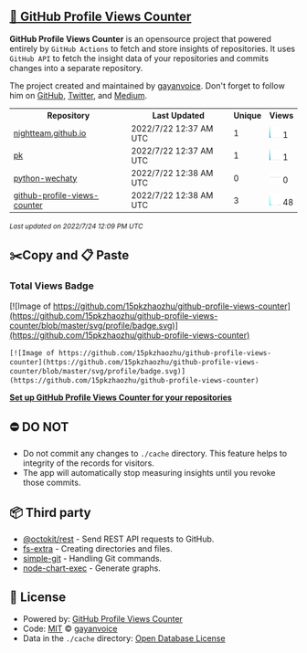 ## [🚀 GitHub Profile Views Counter](https://github.com/gayanvoice/github-profile-views-counter)
**GitHub Profile Views Counter** is an opensource project that powered entirely by  `GitHub Actions` to fetch and store insights of repositories.
It uses `GitHub API` to fetch the insight data of your repositories and commits changes into a separate repository.

The project created and maintained by [gayanvoice](https://github.com/gayanvoice). Don't forget to follow him on [GitHub](https://github.com/gayanvoice), [Twitter](https://twitter.com/gayanvoice), and [Medium](https://gayanvoice.medium.com/).

<table>
	<tr>
		<th>
			Repository
		</th>
		<th>
			Last Updated
		</th>
		<th>
			Unique
		</th>
		<th>
			Views
		</th>
	</tr>
	<tr>
		<td>
			<a href="https://github.com/15pkzhaozhu/github-profile-views-counter/tree/master/readme/288138625/year.md">
				nightteam.github.io
			</a>
		</td>
		<td>
			2022/7/22 12:37 AM UTC
		</td>
		<td>
			1
		</td>
		<td>
			<img alt="Response time graph" src="https://github.com/15pkzhaozhu/github-profile-views-counter/raw/master/graph/288138625/small/year.png" height="20"> 1
		</td>
	</tr>
	<tr>
		<td>
			<a href="https://github.com/15pkzhaozhu/github-profile-views-counter/tree/master/readme/36483482/year.md">
				pk
			</a>
		</td>
		<td>
			2022/7/22 12:37 AM UTC
		</td>
		<td>
			1
		</td>
		<td>
			<img alt="Response time graph" src="https://github.com/15pkzhaozhu/github-profile-views-counter/raw/master/graph/36483482/small/year.png" height="20"> 1
		</td>
	</tr>
	<tr>
		<td>
			<a href="https://github.com/15pkzhaozhu/github-profile-views-counter/tree/master/readme/358118711/year.md">
				python-wechaty
			</a>
		</td>
		<td>
			2022/7/22 12:38 AM UTC
		</td>
		<td>
			0
		</td>
		<td>
			<img alt="Response time graph" src="https://github.com/15pkzhaozhu/github-profile-views-counter/raw/master/graph/358118711/small/year.png" height="20"> 0
		</td>
	</tr>
	<tr>
		<td>
			<a href="https://github.com/15pkzhaozhu/github-profile-views-counter/tree/master/readme/386482765/year.md">
				github-profile-views-counter
			</a>
		</td>
		<td>
			2022/7/22 12:38 AM UTC
		</td>
		<td>
			3
		</td>
		<td>
			<img alt="Response time graph" src="https://github.com/15pkzhaozhu/github-profile-views-counter/raw/master/graph/386482765/small/year.png" height="20"> 48
		</td>
	</tr>
</table>

<small><i>Last updated on 2022/7/24 12:09 PM UTC</i></small>

## ✂️Copy and 📋 Paste
### Total Views Badge
[![Image of https://github.com/15pkzhaozhu/github-profile-views-counter](https://github.com/15pkzhaozhu/github-profile-views-counter/blob/master/svg/profile/badge.svg)](https://github.com/15pkzhaozhu/github-profile-views-counter)

```readme
[![Image of https://github.com/15pkzhaozhu/github-profile-views-counter](https://github.com/15pkzhaozhu/github-profile-views-counter/blob/master/svg/profile/badge.svg)](https://github.com/15pkzhaozhu/github-profile-views-counter)
```
[**Set up GitHub Profile Views Counter for your repositories**](https://github.com/gayanvoice/github-profile-views-counter)
## ⛔ DO NOT
- Do not commit any changes to `./cache` directory. This feature helps to integrity of the records for visitors.
- The app will automatically stop measuring insights until you revoke those commits.
## 📦 Third party

- [@octokit/rest](https://www.npmjs.com/package/@octokit/rest) - Send REST API requests to GitHub.
- [fs-extra](https://www.npmjs.com/package/fs-extra) - Creating directories and files.
- [simple-git](https://www.npmjs.com/package/simple-git) - Handling Git commands.
- [node-chart-exec](https://www.npmjs.com/package/node-chart-exec) - Generate graphs.
## 📄 License
- Powered by: [GitHub Profile Views Counter](https://github.com/gayanvoice/github-profile-views-counter)
- Code: [MIT](./LICENSE) © [gayanvoice](https://github.com/gayanvoice)
- Data in the `./cache` directory: [Open Database License](https://opendatacommons.org/licenses/odbl/1-0/)